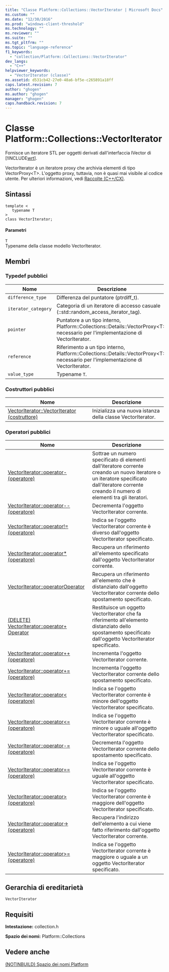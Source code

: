 ```yaml
---
title: "Classe Platform::Collections::VectorIterator | Microsoft Docs"
ms.custom: ""
ms.date: "12/30/2016"
ms.prod: "windows-client-threshold"
ms.technology: ""
ms.reviewer: ""
ms.suite: ""
ms.tgt_pltfrm: ""
ms.topic: "language-reference"
f1_keywords: 
  - "collection/Platform::Collections::VectorIterator"
dev_langs: 
  - "C++"
helpviewer_keywords: 
  - "VectorIterator (classe)"
ms.assetid: d531cb42-27e0-48a6-bf5e-c265891a18ff
caps.latest.revision: 7
author: "ghogen"
ms.author: "ghogen"
manager: "ghogen"
caps.handback.revision: 7
---
```

# Classe Platform::Collections::VectorIterator
Fornisce un iteratore STL per oggetti derivati dall'interfaccia IVector di [!INCLUDE[wrt](../cppcx/includes/wrt-md.md)].  
  
 VectorIterator è un iteratore proxy che archivia elementi di tipo VectorProxy\<T\>. L'oggetto proxy, tuttavia, non è quasi mai visibile al codice utente. Per ulteriori informazioni, vedi [Raccolte \(C\+\+\/CX\)](../cppcx/collections-c-cx.md).  
  
## Sintassi  
  
```  
template <  
   typename T  
>  
class VectorIterator;  
```  
  
#### Parametri  
 `T`  
 Typename della classe modello VectorIterator.  
  
## Membri  
  
### Typedef pubblici  
  
|Nome|Descrizione|  
|----------|-----------------|  
|`difference_type`|Differenza del puntatore \(ptrdiff\_t\).|  
|`iterator_category`|Categoria di un iteratore di accesso casuale \(::std::random\_access\_iterator\_tag\).|  
|`pointer`|Puntatore a un tipo interno, Platform::Collections::Details::VectorProxy\<T\>, necessario per l'implementazione di VectorIterator.|  
|`reference`|Riferimento a un tipo interno, Platform::Collections::Details::VectorProxy\<T\>, necessario per l'implementazione di VectorIterator.|  
|`value_type`|Typename `T`.|  
  
### Costruttori pubblici  
  
|Nome|Descrizione|  
|----------|-----------------|  
|[VectorIterator::VectorIterator \(costruttore\)](../cppcx/vectoriterator-vectoriterator-constructor.md)|Inizializza una nuova istanza della classe VectorIterator.|  
  
### Operatori pubblici  
  
|Nome|Descrizione|  
|----------|-----------------|  
|[VectorIterator::operator\- \(operatore\)](../cppcx/vectoriterator-operator-minus-operator.md)|Sottrae un numero specificato di elementi dall'iteratore corrente creando un nuovo iteratore o un iteratore specificato dall'iteratore corrente creando il numero di elementi tra gli iteratori.|  
|[VectorIterator::operator\-\- \(operatore\)](../cppcx/vectoriterator-operator-decrement-operator.md)|Decrementa l'oggetto VectorIterator corrente.|  
|[VectorIterator::operator\!\= \(operatore\)](../cppcx/vectoriterator-operator-inequality-operator.md)|Indica se l'oggetto VectorIterator corrente è diverso dall'oggetto VectorIterator specificato.|  
|[VectorIterator::operator\* \(operatore\)](../cppcx/vectoriterator-operator-dereference-operator.md)|Recupera un riferimento all'elemento specificato dall'oggetto VectorIterator corrente.|  
|[VectorIterator::operatorOperator](../cppcx/vectoriterator-operatoroperator.md)|Recupera un riferimento all'elemento che è distanziato dall'oggetto VectorIterator corrente dello spostamento specificato.|  
|[\(DELETE\) VectorIterator::operator\+ Operator](http://msdn.microsoft.com/it-it/b0b1af2c-e2a8-4876-99dc-7351bfc46ce4)|Restituisce un oggetto VectorIterator che fa riferimento all'elemento distanziato dello spostamento specificato dall'oggetto VectorIterator specificato.|  
|[VectorIterator::operator\+\+ \(operatore\)](../cppcx/vectoriterator-operator-increment-operator.md)|Incrementa l'oggetto VectorIterator corrente.|  
|[VectorIterator::operator\+\= \(operatore\)](../cppcx/vectoriterator-operator-plus-assign-operator.md)|Incrementa l'oggetto VectorIterator corrente dello spostamento specificato.|  
|[VectorIterator::operator\< \(operatore\)](../cppcx/vectoriterator-operator-less-than-operator.md)|Indica se l'oggetto VectorIterator corrente è minore dell'oggetto VectorIterator specificato.|  
|[VectorIterator::operator\<\= \(operatore\)](../cppcx/vectoriterator-operator-less-than-or-equals-operator.md)|Indica se l'oggetto VectorIterator corrente è minore o uguale all'oggetto VectorIterator specificato.|  
|[VectorIterator::operator\-\= \(operatore\)](../cppcx/vectoriterator-operator-subtract-assign-operator.md)|Decrementa l'oggetto VectorIterator corrente dello spostamento specificato.|  
|[VectorIterator::operator\=\= \(operatore\)](../cppcx/vectoriterator-operator-equality-operator.md)|Indica se l'oggetto VectorIterator corrente è uguale all'oggetto VectorIterator specificato.|  
|[VectorIterator::operator\> \(operatore\)](../cppcx/vectoriterator-operator-greater-than-operator.md)|Indica se l'oggetto VectorIterator corrente è maggiore dell'oggetto VectorIterator specificato.|  
|[VectorIterator::operator\-\> \(operatore\)](../cppcx/vectoriterator-operator-arrow-operator.md)|Recupera l'indirizzo dell'elemento a cui viene fatto riferimento dall'oggetto VectorIterator corrente.|  
|[VectorIterator::operator\>\= \(operatore\)](../cppcx/vectoriterator-operator-greater-than-or-equal-operator.md)|Indica se l'oggetto VectorIterator corrente è maggiore o uguale a un oggetto VectorIterator specificato.|  
  
## Gerarchia di ereditarietà  
 `VectorIterator`  
  
## Requisiti  
 **Intestazione:** collection.h  
  
 **Spazio dei nomi:** Platform::Collections  
  
## Vedere anche  
 [\(NOTINBUILD\) Spazio dei nomi Platform](http://msdn.microsoft.com/it-it/f3ce3eab-028c-4204-ba9f-9ab8af17c8c4)